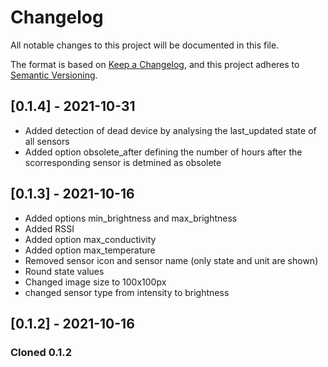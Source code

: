# Changelog

All notable changes to this project will be documented in this file.

The format is based on [Keep a Changelog](https://keepachangelog.com/en/1.0.0/),
and this project adheres to [Semantic Versioning](https://semver.org/spec/v2.0.0.html).

## [0.1.4] - 2021-10-31

- Added detection of dead device by analysing the last_updated state of all sensors
- Added option obsolete_after defining the number of hours after the scorresponding sensor is detmined as obsolete

## [0.1.3] - 2021-10-16

- Added options min_brightness and max_brightness
- Added RSSI
- Added option max_conductivity
- Added option max_temperature
- Removed sensor icon and sensor name (only state and unit are shown) 
- Round state values
- Changed image size to 100x100px
- changed sensor type from intensity to brightness

## [0.1.2] - 2021-10-16

### Cloned 0.1.2
